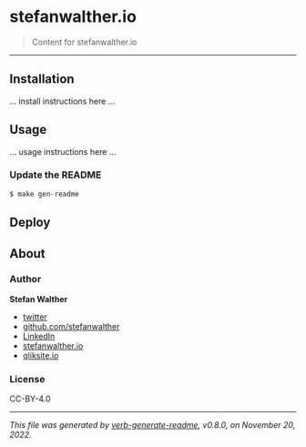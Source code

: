 # stefanwalther.io

> Content for stefanwalther.io

---

## Installation

... install instructions here ...

## Usage

... usage instructions here ...

### Update the README

```bash
$ make gen-readme
```

## Deploy

## About

### Author
**Stefan Walther**

* [twitter](http://twitter.com/waltherstefan)  
* [github.com/stefanwalther](http://github.com/stefanwalther) 
* [LinkedIn](https://www.linkedin.com/in/stefanwalther/) 
* [stefanwalther.io](https://stefanwalther.io)
* [qliksite.io](http://qliksite.io)

### License
CC-BY-4.0

***

_This file was generated by [verb-generate-readme](https://github.com/verbose/verb-generate-readme), v0.8.0, on November 20, 2022._


